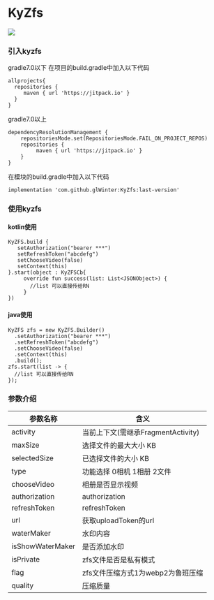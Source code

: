 # KyZfs

[![](https://jitpack.io/v/glWinter/KyZfs.svg)](https://jitpack.io/#glWinter/KyZfs)

### 引入kyzfs

gradle7.0以下
在项目的build.gradle中加入以下代码
```
allprojects{
  repositories {
     maven { url 'https://jitpack.io' }
  }   
}
```

gradle7.0以上
```
dependencyResolutionManagement {
    repositoriesMode.set(RepositoriesMode.FAIL_ON_PROJECT_REPOS)
    repositories {
         maven { url 'https://jitpack.io' }
    }
}
```

在模块的build.gradle中加入以下代码
```
implementation 'com.github.glWinter:KyZfs:last-version'
```

### 使用kyzfs
#### kotlin使用
```
KyZFS.build {
   setAuthorization("bearer ***")
   setRefreshToken("abcdefg")
   setChooseVideo(false)
   setContext(this)
}.start(object : KyZFSCb{
     override fun success(list: List<JSONObject>) {
       //list 可以直接传给RN
     }
})
```

#### java使用
```
KyZFS zfs = new KyZFS.Builder()
  .setAuthorization("bearer ***")
  .setRefreshToken("abcdefg")
  .setChooseVideo(false)
  .setContext(this)
  .build();
zfs.start(list -> {
  //list 可以直接传给RN
});
```

### 参数介绍

| 参数名称     | 含义 |
| ----------- | ----------- |
| activity      | 当前上下文(需继承FragmentActivity)       |
| maxSize   | 选择文件的最大大小 KB      |
| selectedSize      | 已选择文件的大小 KB       |
| type   | 功能选择 0相机 1相册 2文件        |
| chooseVideo      | 相册是否显示视频       |
| authorization   | authorization       |
| refreshToken      | refreshToken       |
| url   | 获取uploadToken的url        |
| waterMaker      | 水印内容       |
| isShowWaterMaker   | 是否添加水印        |
| isPrivate   | zfs文件是否是私有模式        |
| flag   | zfs文件压缩方式1为webp2为鲁班压缩        |
| quality   | 压缩质量        |
